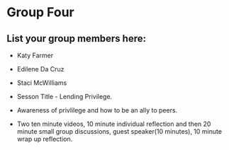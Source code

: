 # Group Four

## List your group members here:
- Katy Farmer
- Edilene Da Cruz
- Staci McWilliams

- Sesson Title - Lending Privilege.
- Awareness of privlilege and how to be an ally to peers.
- Two ten minute videos, 10 minute individual reflection and then 20 minute small group discussions, guest speaker(10 minutes), 10 minute wrap up reflection. 
